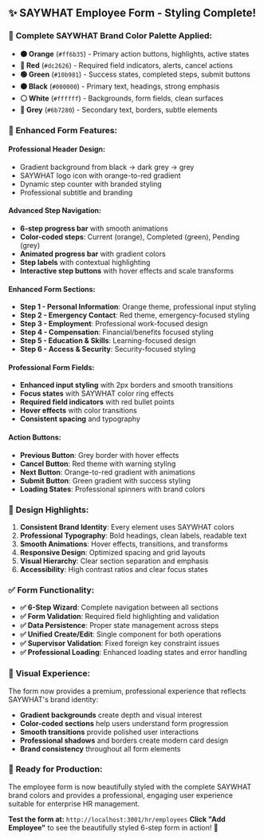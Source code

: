 ## ✨ SAYWHAT Employee Form - Styling Complete! 

### 🎨 **Complete SAYWHAT Brand Color Palette Applied:**

- **🟠 Orange** (`#ff6b35`) - Primary action buttons, highlights, active states
- **🔴 Red** (`#dc2626`) - Required field indicators, alerts, cancel actions  
- **🟢 Green** (`#10b981`) - Success states, completed steps, submit buttons
- **⚫ Black** (`#000000`) - Primary text, headings, strong emphasis
- **⚪ White** (`#ffffff`) - Backgrounds, form fields, clean surfaces
- **🔘 Grey** (`#6b7280`) - Secondary text, borders, subtle elements

### 🚀 **Enhanced Form Features:**

#### **Professional Header Design:**
- Gradient background from black → dark grey → grey
- SAYWHAT logo icon with orange-to-red gradient
- Dynamic step counter with branded styling
- Professional subtitle and branding

#### **Advanced Step Navigation:**
- **6-step progress bar** with smooth animations
- **Color-coded steps**: Current (orange), Completed (green), Pending (grey)
- **Animated progress bar** with gradient colors
- **Step labels** with contextual highlighting
- **Interactive step buttons** with hover effects and scale transforms

#### **Enhanced Form Sections:**
- **Step 1 - Personal Information**: Orange theme, professional input styling
- **Step 2 - Emergency Contact**: Red theme, emergency-focused styling  
- **Step 3 - Employment**: Professional work-focused design
- **Step 4 - Compensation**: Financial/benefits focused styling
- **Step 5 - Education & Skills**: Learning-focused design
- **Step 6 - Access & Security**: Security-focused styling

#### **Professional Form Fields:**
- **Enhanced input styling** with 2px borders and smooth transitions
- **Focus states** with SAYWHAT color ring effects
- **Required field indicators** with red bullet points
- **Hover effects** with color transitions
- **Consistent spacing** and typography

#### **Action Buttons:**
- **Previous Button**: Grey border with hover effects
- **Cancel Button**: Red theme with warning styling
- **Next Button**: Orange-to-red gradient with animations
- **Submit Button**: Green gradient with success styling
- **Loading States**: Professional spinners with brand colors

### 🎯 **Design Highlights:**

1. **Consistent Brand Identity**: Every element uses SAYWHAT colors
2. **Professional Typography**: Bold headings, clean labels, readable text
3. **Smooth Animations**: Hover effects, transitions, and transforms
4. **Responsive Design**: Optimized spacing and grid layouts
5. **Visual Hierarchy**: Clear section separation and emphasis
6. **Accessibility**: High contrast ratios and clear focus states

### ✅ **Form Functionality:**

- **✅ 6-Step Wizard**: Complete navigation between all sections
- **✅ Form Validation**: Required field highlighting and validation
- **✅ Data Persistence**: Proper state management across steps
- **✅ Unified Create/Edit**: Single component for both operations
- **✅ Supervisor Validation**: Fixed foreign key constraint issues
- **✅ Professional Loading**: Enhanced loading states and error handling

### 🌟 **Visual Experience:**

The form now provides a premium, professional experience that reflects SAYWHAT's brand identity:
- **Gradient backgrounds** create depth and visual interest
- **Color-coded sections** help users understand form progression  
- **Smooth transitions** provide polished user interactions
- **Professional shadows** and borders create modern card design
- **Brand consistency** throughout all form elements

### 🎪 **Ready for Production:**

The employee form is now beautifully styled with the complete SAYWHAT brand colors and provides a professional, engaging user experience suitable for enterprise HR management.

**Test the form at:** `http://localhost:3001/hr/employees` 
**Click "Add Employee"** to see the beautifully styled 6-step form in action! 🚀

